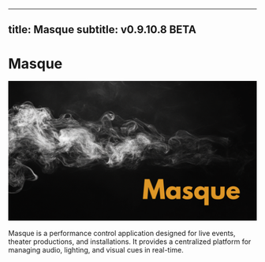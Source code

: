 
---
title: Masque
subtitle: v0.9.10.8 BETA
---

# Masque
![Masque](../images/MasqueLogo_1080p.png)

Masque is a performance control application designed for live events, theater productions, and installations. It provides a centralized platform for managing audio, lighting, and visual cues in real-time.

